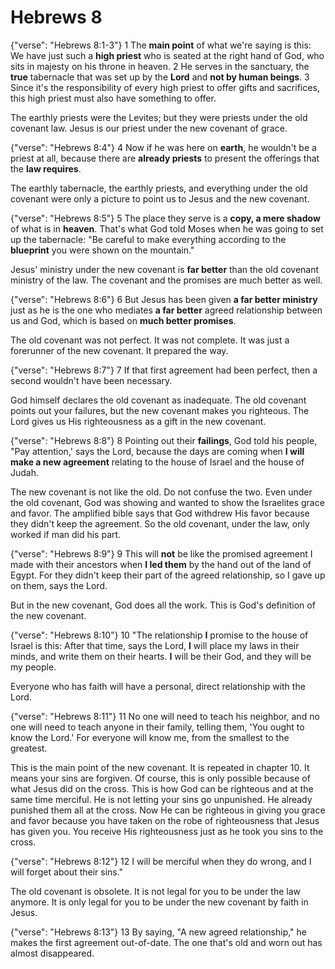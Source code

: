 Hebrews 8
========================================================================

{"verse": "Hebrews 8:1-3"}
1 The **main point** of what we're saying is this: We have just such a
**high priest** who is seated at the right hand of God, who sits in
majesty on his throne in heaven.
2 He serves in the sanctuary, the **true** tabernacle
that was set up by the **Lord** and **not by human beings**.
3 Since it's the responsibility of every high priest to offer gifts
and sacrifices, this high priest must also have something to offer.

The earthly priests were the Levites; but they were priests under the
old covenant law.  Jesus is our priest under the new covenant of grace.

{"verse": "Hebrews 8:4"}
4 Now if he was here on **earth**, he wouldn't be a priest at all,
because there are **already priests** to
present the offerings that the **law requires**.

The earthly tabernacle, the earthly priests, and everything under the
old covenant were only a picture to point us to Jesus and the new
covenant.

{"verse": "Hebrews 8:5"}
5 The place they serve is a **copy, a mere shadow** of what is in
**heaven**. That's what God told Moses when he was going to set
up the tabernacle: "Be careful to make everything according to the
**blueprint** you were shown on the mountain."

Jesus' ministry under the new covenant is **far better** than the
old covenant ministry of the law.  The covenant and the promises
are much better as well.

{"verse": "Hebrews 8:6"}
6 But Jesus has been given **a far better ministry** just as he is
the one who mediates **a far better** agreed relationship between
us and God, which is based on **much better promises**.

The old covenant was not perfect.  It was not complete.  It was just
a forerunner of the new covenant.  It prepared the way.

{"verse": "Hebrews 8:7"}
7 If that first agreement had been perfect, then a second
wouldn't have been necessary.

God himself declares the old covenant as inadequate.
The old covenant points out your failures, but the new covenant makes
you righteous.  The Lord gives us His righteousness as a gift in the
new covenant.

{"verse": "Hebrews 8:8"}
8 Pointing out their **failings**, God told his people,
"Pay attention,' says the Lord, because the days are coming when
**I will make a new agreement**
relating to the house of Israel and the house of Judah.

The new covenant is not like the old.  Do not confuse the two.  Even
under the old covenant, God was showing and wanted to show the
Israelites grace and favor.  The amplified bible says that God
withdrew His favor because they didn't keep the agreement.
So the old covenant, under the law, only worked if man did his part.

{"verse": "Hebrews 8:9"}
9 This will **not** be like the promised agreement I made with their
ancestors when **I led them** by the hand out of the land of Egypt.
For they didn't keep their part of the agreed relationship, so I gave
up on them, says the Lord.

But in the new covenant, God does all the work.  This is God's
definition of the new covenant.

{"verse": "Hebrews 8:10"}
10 "The relationship **I** promise to the house of Israel is this:
After that time, says the Lord, **I** will place my laws in
their minds, and write them on their hearts. **I** will be their God,
and they will be my people.

Everyone who has faith will have a personal, direct relationship with
the Lord.

{"verse": "Hebrews 8:11"}
11 No one will need to teach his neighbor, and no one will need to
teach anyone in their family, telling them,
'You ought to know the Lord.' For everyone will know me, from
the smallest to the greatest.

This is the main point of the new covenant.  It is repeated in
chapter 10.  It means your sins are forgiven.
Of course, this is only possible
because of what Jesus did on the cross.  This is how God can be
righteous and at the same time merciful.  He is not letting your sins
go unpunished.  He already punished them all at the cross.  Now He can
be righteous in giving you grace and favor because you have taken on
the robe of righteousness that Jesus has given you.  You receive His
righteousness just as he took you sins to the cross.

{"verse": "Hebrews 8:12"}
12 I will be merciful when they do wrong, and I will forget about
their sins."

The old covenant is obsolete.  It is not legal for you to be under the
law anymore.  It is only legal for you to be under the new covenant by
faith in Jesus.

{"verse": "Hebrews 8:13"}
13 By saying, "A new agreed relationship," he makes the first
agreement out-of-date. The one that's old and worn out has
almost disappeared.
